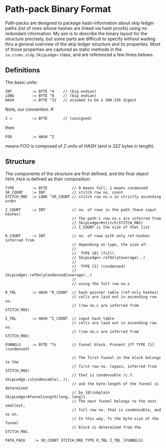 Path-pack Binary Format
=======================

Path-packs are designed to package hash-information about skip ledger paths
(list of rows whose hashes are linked via hash proofs) using no redundant information. My aim is to describe the binary layout for the structure precisely, but some parts are difficult to specify without wading thru a
general overview of the skip ledger structure and its properties. Most of
those properties are captured as static methods in the
`io.crums.sldg.SkipLedger` class, and are referenced a few times belows.

## Definitions

The basic units:


    INT         := BYTE ^4    // (big endian)
    LONG        := BYTE ^8    // (big endian)
    HASH        := BYTE ^32   // assumed to be a SHA-256 digest

Note, our convention. If 

    Z =         := BYTE       // (unsigned)

then

    FOO         := HASH ^Z

means *FOO* is composed of *Z* units of *HASH* (and is 32*Z* bytes in length).

## Structure

The components of the structure are first defined, and the final object `PATH_PACK` is defined as their composition:


    TYPE        := BYTE           // 0 means full; 1 means condensed
    SR_COUNT    := INT            // stitch row no. count
    STITCH_RNS  := LONG ^SR_COUNT // stitch row no.s in strictly ascending order  

    I_COUNT     := INT            // no. of rows in the path (have input hashes)
                                  // The path's row no.s are inferred from
                                  // SkipLedger#stitch(STITCH_RNS)
                                  // I_COUNT is the size of that list

    R_COUNT     := INT            // no. of rows with only ref-hashes inferred from
                                  // depending on type, the size of:
                                  //
                                  //  TYPE [0] (full)
                                  // SkipLedger.refOnlyCoverage(..)
                                  //
                                  //  TYPE [1] (condensed)
                                  // SkipLedger.refOnlyCondensedCoverage(..)
                                  //
                                  // using the full row no.s 
    
    R_TBL       := HASH ^R_COUNT  // hash pointer table (ref-only hashes)
                                  // cells are laid out in ascending row no.
                                  // (row no.s are inferred from STITCH_RNS)
    
    I_TBL       := HASH ^I_COUNT  // input hash table
                                  // cells are laid out in ascending row no.
                                  // (row no.s are inferred from STITCH_RNS)
    
    FUNNELS     := BYTE ^fs       // funnel block. Present iff TYPE [1] (condensed)

                                  // The first funnel in the block belongs to the
                                  // first row no. (again, inferred from STITCH_RNS)
                                  // that is condensable (c.f. SkipLedge.isCondensable(..)),
                                  // and the byte-length of the funnel is determined
                                  // by {@linkplain SkipLedger#funnelLength(long, long)}.
                                  // The next funnel belongs to the next smallest,
                                  // full row no. that is condensable, and so on.
                                  // In this way, fs the byte-size of the funnel
                                  // block is determined from the STITCH_RNS.
    
    PATH_PACK    := SR_COUNT STITCH_RNS TYPE R_TBL I_TBL [FUNNELS]
 
 